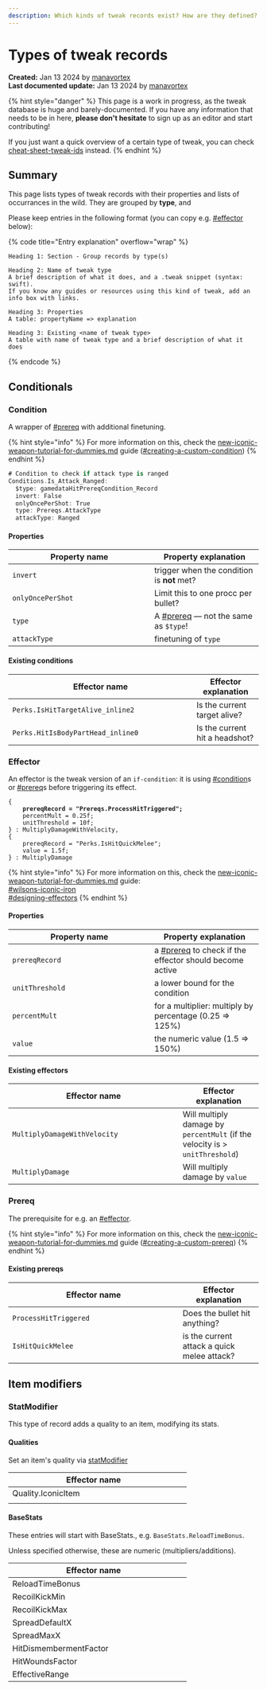 ```yaml
---
description: Which kinds of tweak records exist? How are they defined? What do they mean?
---
```


# Types of tweak records

**Created:** Jan 13 2024 by [manavortex](https://app.gitbook.com/u/NfZBoxGegfUqB33J9HXuCs6PVaC3 "mention")\
**Last documented update:** Jan 13 2024 by [manavortex](https://app.gitbook.com/u/NfZBoxGegfUqB33J9HXuCs6PVaC3 "mention")

{% hint style="danger" %}
This page is a work in progress, as the tweak database is huge and barely-documented. If you have any information that needs to be in here, **please don't hesitate** to sign up as an editor and start contributing!

If you just want a quick overview of a certain type of tweak, you can check [cheat-sheet-tweak-ids](../../references-lists-and-overviews/cheat-sheet-tweak-ids/ "mention") instead.
{% endhint %}

## Summary

This page lists types of tweak records with their properties and lists of occurrances in the wild. They are grouped by **type**, and&#x20;

Please keep entries in the following format (you can copy e.g. [#effector](types-of-tweak-records.md#effector "mention") below):

{% code title="Entry explanation" overflow="wrap" %}
```
Heading 1: Section - Group records by type(s)

Heading 2: Name of tweak type
A brief description of what it does, and a .tweak snippet (syntax: swift). 
If you know any guides or resources using this kind of tweak, add an info box with links.

Heading 3: Properties
A table: propertyName => explanation

Heading 3: Existing <name of tweak type>
A table with name of tweak type and a brief description of what it does
```
{% endcode %}

## Conditionals

### Condition

A wrapper of [#prereq](types-of-tweak-records.md#prereq "mention") with additional finetuning.

{% hint style="info" %}
For more information on this, check the [new-iconic-weapon-tutorial-for-dummies.md](../../modding-guides/items-equipment/adding-new-items/weapons/new-iconic-weapon-tutorial-for-dummies.md "mention") guide ([#creating-a-custom-condition](../../modding-guides/items-equipment/adding-new-items/weapons/new-iconic-weapon-tutorial-for-dummies.md#creating-a-custom-condition "mention"))
{% endhint %}

```swift
# Condition to check if attack type is ranged
Conditions.Is_Attack_Ranged:
  $type: gamedataHitPrereqCondition_Record
  invert: False
  onlyOncePerShot: True
  type: Prereqs.AttackType
  attackType: Ranged
```

#### Properties

<table><thead><tr><th width="270">Property name</th><th>Property explanation</th></tr></thead><tbody><tr><td><code>invert</code></td><td>trigger when the condition is <strong>not</strong> met?</td></tr><tr><td><code>onlyOncePerShot</code></td><td>Limit this to one procc per bullet?</td></tr><tr><td><code>type</code></td><td>A <a data-mention href="types-of-tweak-records.md#prereq">#prereq</a> — not the same as <code>$type</code>!</td></tr><tr><td><code>attackType</code></td><td>finetuning of <code>type</code></td></tr></tbody></table>

#### Existing conditions

<table><thead><tr><th width="355">Effector name</th><th>Effector explanation</th></tr></thead><tbody><tr><td><code>Perks.IsHitTargetAlive_inline2</code></td><td>Is the current target alive?</td></tr><tr><td><code>Perks.HitIsBodyPartHead_inline0</code></td><td>Is the current hit a headshot?</td></tr></tbody></table>

### Effector

An effector is the tweak version of an `if-condition`: it is using [#condition](types-of-tweak-records.md#condition "mention")s or [#prereq](types-of-tweak-records.md#prereq "mention")s before triggering its effect.&#x20;

<pre class="language-swift" data-title="mods_abilities.tweak"><code class="lang-swift">{
<strong>    prereqRecord = "Prereqs.ProcessHitTriggered";
</strong>    percentMult = 0.25f;
    unitThreshold = 10f;
} : MultiplyDamageWithVelocity, 
{
    prereqRecord = "Perks.IsHitQuickMelee";
    value = 1.5f;
} : MultiplyDamage
</code></pre>

{% hint style="info" %}
For more information on this, check the [new-iconic-weapon-tutorial-for-dummies.md](../../modding-guides/items-equipment/adding-new-items/weapons/new-iconic-weapon-tutorial-for-dummies.md "mention") guide:\
&#x20;[#wilsons-iconic-iron](../../modding-guides/items-equipment/adding-new-items/weapons/new-iconic-weapon-tutorial-for-dummies.md#wilsons-iconic-iron "mention")\
&#x20;[#designing-effectors](../../modding-guides/items-equipment/adding-new-items/weapons/new-iconic-weapon-tutorial-for-dummies.md#designing-effectors "mention")
{% endhint %}

#### Properties

<table><thead><tr><th width="270">Property name</th><th>Property explanation</th></tr></thead><tbody><tr><td><code>prereqRecord</code></td><td>a <a data-mention href="types-of-tweak-records.md#prereq">#prereq</a> to check if the effector should become active</td></tr><tr><td><code>unitThreshold</code></td><td>a lower bound for the condition</td></tr><tr><td><code>percentMult</code></td><td>for a multiplier: multiply by percentage (0.25 => 125%)</td></tr><tr><td><code>value</code></td><td>the numeric value (1.5 => 150%) </td></tr></tbody></table>

#### Existing effectors

<table><thead><tr><th width="327">Effector name</th><th>Effector explanation</th></tr></thead><tbody><tr><td><code>MultiplyDamageWithVelocity</code> </td><td>Will multiply damage by <code>percentMult</code> (if the velocity is > <code>unitThreshold</code>)</td></tr><tr><td><code>MultiplyDamage</code></td><td>Will multiply damage by <code>value</code></td></tr></tbody></table>

### Prereq

The prerequisite for e.g. an [#effector](types-of-tweak-records.md#effector "mention").&#x20;

{% hint style="info" %}
For more information on this, check the [new-iconic-weapon-tutorial-for-dummies.md](../../modding-guides/items-equipment/adding-new-items/weapons/new-iconic-weapon-tutorial-for-dummies.md "mention") guide ([#creating-a-custom-prereq](../../modding-guides/items-equipment/adding-new-items/weapons/new-iconic-weapon-tutorial-for-dummies.md#creating-a-custom-prereq "mention"))
{% endhint %}

#### Existing prereqs

<table><thead><tr><th width="327">Effector name</th><th>Effector explanation</th></tr></thead><tbody><tr><td><code>ProcessHitTriggered</code></td><td>Does the bullet hit anything?</td></tr><tr><td><code>IsHitQuickMelee</code> </td><td>is the current attack a quick melee attack?</td></tr></tbody></table>

##

## Item modifiers

### StatModifier

This type of record adds a quality to an item, modifying its stats.

#### Qualities

Set an item's quality via [statModifier](../../modding-guides/items-equipment/adding-new-items/weapons/new-iconic-weapon-tutorial-for-dummies.md#step-7-make-it-iconic)

<table><thead><tr><th width="327">Effector name</th><th></th></tr></thead><tbody><tr><td>Quality.IconicItem</td><td></td></tr><tr><td></td><td></td></tr></tbody></table>

#### BaseStats

These entries will start with BaseStats., e.g. `BaseStats.ReloadTimeBonus`.

Unless specified otherwise, these are numeric (multipliers/additions).

<table><thead><tr><th width="327">Effector name</th><th></th></tr></thead><tbody><tr><td>ReloadTimeBonus</td><td></td></tr><tr><td>RecoilKickMin</td><td></td></tr><tr><td>RecoilKickMax</td><td></td></tr><tr><td>SpreadDefaultX</td><td></td></tr><tr><td>SpreadMaxX</td><td></td></tr><tr><td>HitDismembermentFactor</td><td></td></tr><tr><td>HitWoundsFactor</td><td></td></tr><tr><td>EffectiveRange</td><td></td></tr></tbody></table>
